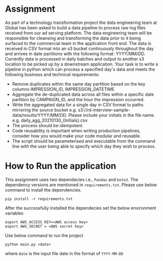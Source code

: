 # Assignment
As part of a technology transformation project the data engineering team at Global has been
asked to build a data pipeline to process raw log files received from our ad serving platform.
The data engineering team will be responsible for cleansing and transforming the data prior
to it being surfaced to the commercial team in the application front end.
The data is received in CSV format into an s3 bucket continuously throughout the day and
arrives in date partitions with the following format: YYYY/MM/DD. Currently data is
processed in daily batches and output to another s3 location to be picked up by a downstream
application.
Your task is to write a pipeline in python which can process a specified day&#39;s data and meets
the following business and technical requirements:
- Remove duplicates within the same day partition based on the key columns
IMPRESSION_ID, IMPRESSION_DATETIME
- Aggregate the de-duplicated data across all files within a specific date partition by
CAMPAIGN_ID, and the hour the impression occurred.
- Write the aggregated data for a single day in CSV format to paths mirroring the
source bucket e.g. s3://rd-interview-sample-data/results/YYYY/MM/DD. Please
include your initials in the file name. e.g. daily_agg_20210130_{Initials}.csv
- The process should be idempotent.
- Code reusability is important when writing production pipelines, consider how you
would make your code modular and reusable.
- The script should be parameterised and executable from the command line with the
user being able to specify which day they wish to process.

# How to Run the application
This assignment uses two dependecies i.e., `Pandas` and `boto3`. The dependency versions are mentioned in `requirements.txt`. Please use below command to install the dependencies.
```shell
pip install -r requirements.txt 
```
After the successfully installed the dependecies set the below environment variables

```shell
export AWS_ACCESS_KEY=<AWS access key>
export AWS_SECRET = <AWS secret key>
```

Use below command to run the project
```shell
python main.py <date>
```
where `date` is the input file date in the format of `YYYY-MM-DD`
